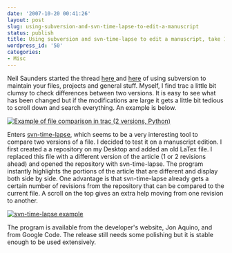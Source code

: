 ```yaml
---
date: '2007-10-20 00:41:26'
layout: post
slug: using-subversion-and-svn-time-lapse-to-edit-a-manuscript
status: publish
title: Using subversion and svn-time-lapse to edit a manuscript, take 1
wordpress_id: '50'
categories:
- Misc
---
```


Neil Saunders started the thread [here ](http://nsaunders.wordpress.com/2007/10/03/organise-your-bioinformatics-projects-using-subversion-and-trac-part-1/)and [here](http://nsaunders.wordpress.com/2007/10/05/organise-your-bioinformatics-projects-using-subversion-and-trac-part-2/) of using subversion to maintain your files, projects and general stuff. Myself, I find trac a little bit clumsy to check differences between two versions. It is easy to see what has been changed but if the modifications are large it gets a little bit tedious to scroll down and search everything. An example is below.

[![Example of file comparison in trac (2 versions, Python)](http://blindscientist.genedrift.org/wordpress/wp-content/uploads/2007/10/trac_example.thumbnail.png)](http://blindscientist.genedrift.org/wordpress/wp-content/uploads/2007/10/trac_example.png) 

Enters [svn-time-lapse](http://jonaquino.blogspot.com/2007/10/svn-time-lapse-view.html), which seems to be a very interesting tool to compare two versions of a file. I decided to test it on a manuscript edition. I first created a a repository on my Desktop and added an old LaTex file. I replaced this file with a different version of the article (1 or 2 revisions ahead) and opened the repository with svn-time-lapse. The program instantly highlights the portions of the article that are different and display both side by side. One advantage is that svn-time-lapse already gets a certain number of revisions from the repository that can be compared to the current file. A scroll on the top gives an extra help moving from one revision to another.

[![svn-time-lapse example](http://blindscientist.genedrift.org/wordpress/wp-content/uploads/2007/10/svn_time_lapse_example.thumbnail.png)](http://blindscientist.genedrift.org/wordpress/wp-content/uploads/2007/10/svn_time_lapse_example.png)

The program is available from the developer's website, Jon Aquino, and from Google Code. The release still needs some polishing but it is stable enough to be used extensively.





